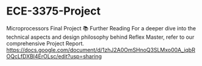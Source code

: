 # ECE-3375-Project
Microprocessors Final Project
📚 Further Reading
For a deeper dive into the technical aspects and design philosophy behind Reflex Master, refer to our comprehensive Project Report.
https://docs.google.com/document/d/1zhJ2A0OmSHnoQ3SLMxo00A_iqbROQcLfDXBl4ErOLsc/edit?usp=sharing
